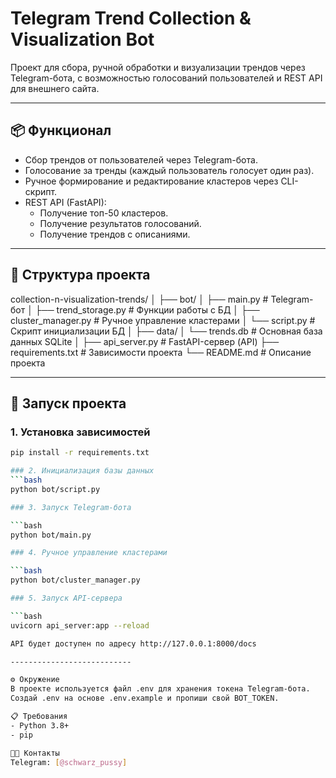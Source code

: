# Telegram Trend Collection & Visualization Bot

Проект для сбора, ручной обработки и визуализации трендов через Telegram-бота, с возможностью голосований пользователей и REST API для внешнего сайта.

---

## 📦 Функционал

- Сбор трендов от пользователей через Telegram-бота.
- Голосование за тренды (каждый пользователь голосует один раз).
- Ручное формирование и редактирование кластеров через CLI-скрипт.
- REST API (FastAPI):
    - Получение топ-50 кластеров.
    - Получение результатов голосований.
    - Получение трендов с описаниями.

---

## 📁 Структура проекта

collection-n-visualization-trends/
│
├── bot/
│ ├── main.py # Telegram-бот
│ ├── trend_storage.py # Функции работы с БД
│ ├── cluster_manager.py # Ручное управление кластерами
│ └── script.py # Скрипт инициализации БД
│
├── data/
│ └── trends.db # Основная база данных SQLite
│
├── api_server.py # FastAPI-сервер (API)
├── requirements.txt # Зависимости проекта
└── README.md # Описание проекта

---------------------------

## 🚀 Запуск проекта

### 1. Установка зависимостей

```bash
pip install -r requirements.txt

### 2. Инициализация базы данных
```bash
python bot/script.py

### 3. Запуск Telegram-бота

```bash
python bot/main.py

### 4. Ручное управление кластерами

```bash
python bot/cluster_manager.py

### 5. Запуск API-сервера

```bash
uvicorn api_server:app --reload

API будет доступен по адресу http://127.0.0.1:8000/docs

---------------------------

⚙️ Окружение
В проекте используется файл .env для хранения токена Telegram-бота.
Создай .env на основе .env.example и пропиши свой BOT_TOKEN.

📋 Требования
- Python 3.8+
- pip

🧑‍💻 Контакты
Telegram: [@schwarz_pussy]

